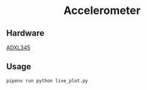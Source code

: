 <div align="center">

# Accelerometer

</div>

## Hardware
[ADXL345](https://www.analog.com/media/en/technical-documentation/data-sheets/adxl345.pdf)

## Usage
`pipenv run python live_plot.py`